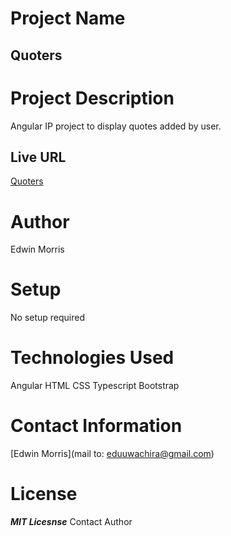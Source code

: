 # Project Name
## Quoters

# Project Description
Angular IP project to display quotes added by user.
## Live URL
[Quoters](https://edumorris.github.io/quoters/)


# Author
Edwin Morris

# Setup
No setup required

# Technologies Used
Angular
HTML
CSS
Typescript
Bootstrap

# Contact Information
[Edwin Morris](mail to: eduuwachira@gmail.com)

# License
***MIT Licesnse***
Contact Author

